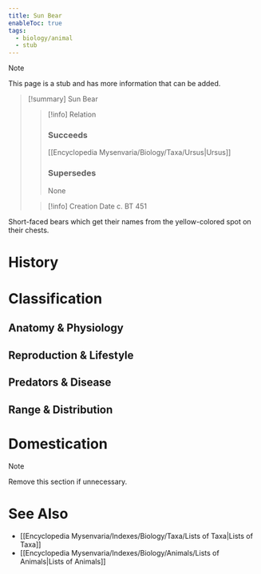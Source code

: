 ```yaml
---
title: Sun Bear
enableToc: true
tags:
  - biology/animal
  - stub
---
```


> [!note]
> This page is a stub and has more information that can be added.

> [!summary] Sun Bear
> > [!info] Relation
> > ### Succeeds
> > [[Encyclopedia Mysenvaria/Biology/Taxa/Ursus|Ursus]]
> > ### Supersedes
> > None
>
> > [!info] Creation Date
> > c. BT 451

Short-faced bears which get their names from the yellow-colored spot on their chests.
# History

# Classification
## Anatomy & Physiology

## Reproduction & Lifestyle

## Predators & Disease

## Range & Distribution

# Domestication

> [!note]
> Remove this section if unnecessary.
# See Also
- [[Encyclopedia Mysenvaria/Indexes/Biology/Taxa/Lists of Taxa|Lists of Taxa]]
- [[Encyclopedia Mysenvaria/Indexes/Biology/Animals/Lists of Animals|Lists of Animals]]